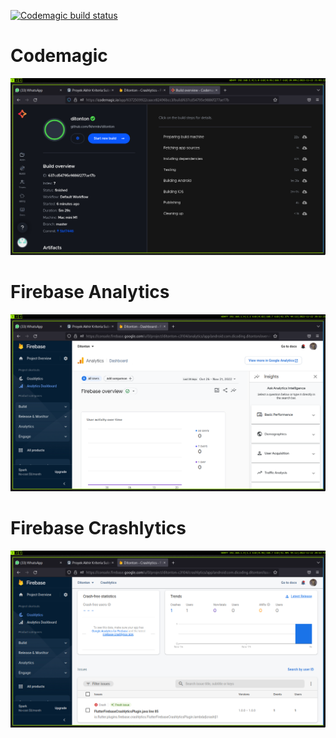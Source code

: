 [![Codemagic build status](https://api.codemagic.io/apps/6372509922caace82496bcc3/6372509922caace82496bcc2/status_badge.svg)](https://codemagic.io/apps/6372509922caace82496bcc3/6372509922caace82496bcc2/latest_build)

# Codemagic

![codemagic](screenshot/codemagic_build.png)

# Firebase Analytics

![analytics](screenshot/analytics.png)

# Firebase Crashlytics

![crashlytics](screenshot/crashlytics.png)
